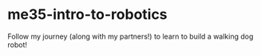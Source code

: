 # me35-intro-to-robotics
Follow my journey (along with my partners!) to learn to build a walking dog robot!
